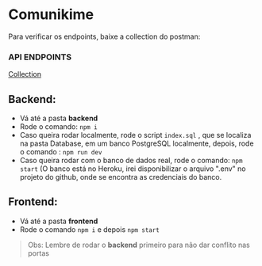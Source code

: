 # Comunikime

Para verificar os endpoints, baixe a collection do postman:

### API ENDPOINTS

[Collection](https://www.getpostman.com/collections/25103cf823c2bd973dc7)

## Backend:

- Vá até a pasta **backend**
- Rode o comando: `npm i`
- Caso queira rodar localmente, rode o script `index.sql` , que se localiza na pasta Database, em um banco PostgreSQL localmente, depois, rode o comando : `npm run dev`
- Caso queira rodar com o banco de dados real, rode o comando: `npm start` (O banco está no Heroku, irei disponibilizar o arquivo ".env" no projeto do github, onde se encontra as credenciais do banco.

## Frontend:

- Vá até a pasta **frontend**
- Rode o comando `npm i` e depois `npm start`

> Obs: Lembre de rodar o **backend** primeiro para não dar conflito nas portas
